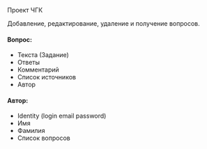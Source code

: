 Проект ЧГК

Добавление, редактирование, удаление и получение вопросов.

#### Вопрос:
- Текста (Задание)
- Ответы
- Комментарий
- Список источников
- Автор

#### Автор:
- Identity (login email password)
- Имя
- Фамилия
- Список вопросов
